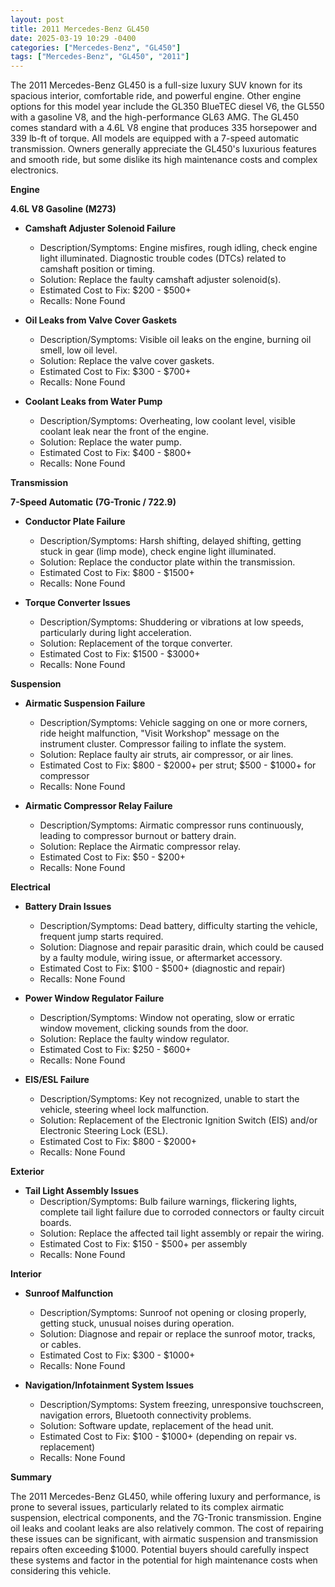 ```yaml
---
layout: post
title: 2011 Mercedes-Benz GL450
date: 2025-03-19 10:29 -0400
categories: ["Mercedes-Benz", "GL450"]
tags: ["Mercedes-Benz", "GL450", "2011"]
---
```

The 2011 Mercedes-Benz GL450 is a full-size luxury SUV known for its spacious interior, comfortable ride, and powerful engine. Other engine options for this model year include the GL350 BlueTEC diesel V6, the GL550 with a gasoline V8, and the high-performance GL63 AMG. The GL450 comes standard with a 4.6L V8 engine that produces 335 horsepower and 339 lb-ft of torque. All models are equipped with a 7-speed automatic transmission. Owners generally appreciate the GL450's luxurious features and smooth ride, but some dislike its high maintenance costs and complex electronics.

**Engine**

**4.6L V8 Gasoline (M273)**

*   **Camshaft Adjuster Solenoid Failure**
    *   Description/Symptoms: Engine misfires, rough idling, check engine light illuminated. Diagnostic trouble codes (DTCs) related to camshaft position or timing.
    *   Solution: Replace the faulty camshaft adjuster solenoid(s).
    *   Estimated Cost to Fix: $200 - $500+
    * Recalls: None Found

*   **Oil Leaks from Valve Cover Gaskets**
    *   Description/Symptoms: Visible oil leaks on the engine, burning oil smell, low oil level.
    *   Solution: Replace the valve cover gaskets.
    *   Estimated Cost to Fix: $300 - $700+
    * Recalls: None Found

*   **Coolant Leaks from Water Pump**
    *   Description/Symptoms: Overheating, low coolant level, visible coolant leak near the front of the engine.
    *   Solution: Replace the water pump.
    *   Estimated Cost to Fix: $400 - $800+
    * Recalls: None Found

**Transmission**

**7-Speed Automatic (7G-Tronic / 722.9)**

*   **Conductor Plate Failure**
    *   Description/Symptoms: Harsh shifting, delayed shifting, getting stuck in gear (limp mode), check engine light illuminated.
    *   Solution: Replace the conductor plate within the transmission.
    *   Estimated Cost to Fix: $800 - $1500+
    * Recalls: None Found

*   **Torque Converter Issues**
    * Description/Symptoms: Shuddering or vibrations at low speeds, particularly during light acceleration.
    * Solution: Replacement of the torque converter.
    * Estimated Cost to Fix: $1500 - $3000+
    * Recalls: None Found

**Suspension**

*   **Airmatic Suspension Failure**
    *   Description/Symptoms: Vehicle sagging on one or more corners, ride height malfunction, "Visit Workshop" message on the instrument cluster. Compressor failing to inflate the system.
    *   Solution: Replace faulty air struts, air compressor, or air lines.
    *   Estimated Cost to Fix: $800 - $2000+ per strut; $500 - $1000+ for compressor
    *   Recalls: None Found

*   **Airmatic Compressor Relay Failure**
    *   Description/Symptoms: Airmatic compressor runs continuously, leading to compressor burnout or battery drain.
    *   Solution: Replace the Airmatic compressor relay.
    *   Estimated Cost to Fix: $50 - $200+
    *   Recalls: None Found

**Electrical**

*   **Battery Drain Issues**
    *   Description/Symptoms: Dead battery, difficulty starting the vehicle, frequent jump starts required.
    *   Solution: Diagnose and repair parasitic drain, which could be caused by a faulty module, wiring issue, or aftermarket accessory.
    *   Estimated Cost to Fix: $100 - $500+ (diagnostic and repair)
    *   Recalls: None Found

*   **Power Window Regulator Failure**
    *   Description/Symptoms: Window not operating, slow or erratic window movement, clicking sounds from the door.
    *   Solution: Replace the faulty window regulator.
    *   Estimated Cost to Fix: $250 - $600+
    *   Recalls: None Found

*   **EIS/ESL Failure**
    * Description/Symptoms: Key not recognized, unable to start the vehicle, steering wheel lock malfunction.
    * Solution: Replacement of the Electronic Ignition Switch (EIS) and/or Electronic Steering Lock (ESL).
    * Estimated Cost to Fix: $800 - $2000+
    * Recalls: None Found

**Exterior**

*   **Tail Light Assembly Issues**
    *   Description/Symptoms: Bulb failure warnings, flickering lights, complete tail light failure due to corroded connectors or faulty circuit boards.
    *   Solution: Replace the affected tail light assembly or repair the wiring.
    *   Estimated Cost to Fix: $150 - $500+ per assembly
    *   Recalls: None Found

**Interior**

*   **Sunroof Malfunction**
    *   Description/Symptoms: Sunroof not opening or closing properly, getting stuck, unusual noises during operation.
    *   Solution: Diagnose and repair or replace the sunroof motor, tracks, or cables.
    *   Estimated Cost to Fix: $300 - $1000+
    *   Recalls: None Found

*   **Navigation/Infotainment System Issues**
    *   Description/Symptoms: System freezing, unresponsive touchscreen, navigation errors, Bluetooth connectivity problems.
    *   Solution: Software update, replacement of the head unit.
    *   Estimated Cost to Fix: $100 - $1000+ (depending on repair vs. replacement)
    *   Recalls: None Found

**Summary**

The 2011 Mercedes-Benz GL450, while offering luxury and performance, is prone to several issues, particularly related to its complex airmatic suspension, electrical components, and the 7G-Tronic transmission. Engine oil leaks and coolant leaks are also relatively common. The cost of repairing these issues can be significant, with airmatic suspension and transmission repairs often exceeding $1000. Potential buyers should carefully inspect these systems and factor in the potential for high maintenance costs when considering this vehicle.

